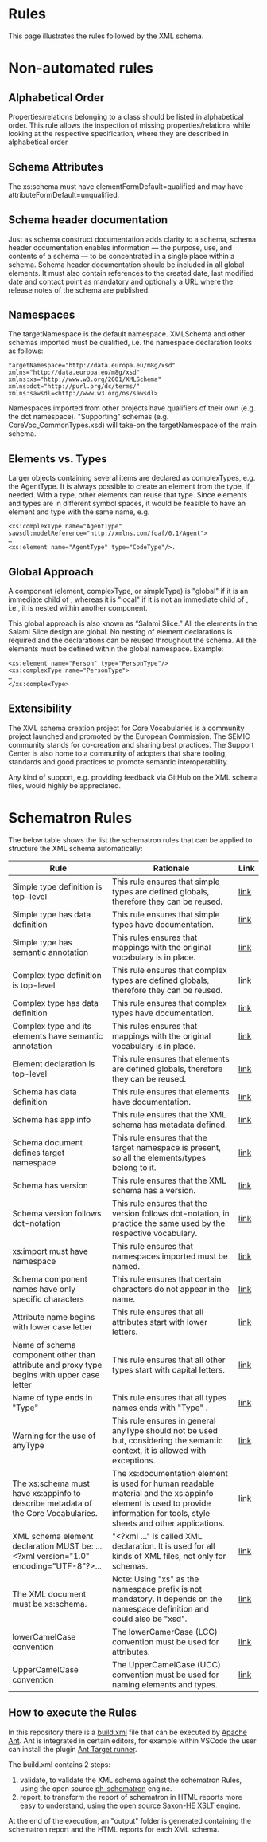 # Rules

This page illustrates the rules followed by the XML schema.

# Non-automated rules

## Alphabetical Order

Properties/relations belonging to a class should be listed in alphabetical order. 
This rule allows the inspection of missing properties/relations while looking at the respective specification, where they are described in alphabetical order

## Schema Attributes

The xs:schema must have elementFormDefault=qualified and may have attributeFormDefault=unqualified.

## Schema header documentation 

Just as schema construct documentation adds clarity to a schema, schema header documentation enables information — the purpose, use,  and contents of a schema — to be concentrated in a single place within  a schema. Schema header documentation should be included in all global  elements. It must also contain references to the created date, last modified date and contact point as mandatory and optionally a URL where the release notes of the schema are published.

## Namespaces

The targetNamespace is the default namespace. XMLSchema and other
schemas imported must be qualified, i.e. the namespace declaration looks
as follows:
```
targetNamespace="http://data.europa.eu/m8g/xsd"
xmlns="http://data.europa.eu/m8g/xsd"
xmlns:xs="http://www.w3.org/2001/XMLSchema"
xmlns:dct="http://purl.org/dc/terms/"
xmlns:sawsdl=<http://www.w3.org/ns/sawsdl>
```
Namespaces imported from other projects have qualifiers of their own
(e.g. the dct namespace). "Supporting" schemas (e.g.
CoreVoc_CommonTypes.xsd) will take-on the targetNamespace of the main
schema.

## Elements vs. Types

Larger objects containing several items are declared as complexTypes,
e.g. the AgentType. It is always possible to create an element from the
type, if needed. With a type, other elements can reuse that type. Since
elements and types are in different symbol spaces, it would be feasible
to have an element and type with the same name, e.g.
```
<xs:complexType name="AgentType"  
sawsdl:modelReference="http://xmlns.com/foaf/0.1/Agent">
…
<xs:element name="AgentType" type="CodeType"/>.
```

## Global Approach

A component (element, complexType, or simpleType) is "global" if it is
an immediate child of <schema>, whereas it is "local" if it is not an
immediate child of <schema>, i.e., it is nested within another
component.

This global approach is also known as “Salami Slice.” All the elements
in the Salami Slice design are global. No nesting of element
declarations is required and the declarations can be reused throughout
the schema. All the elements must be defined within the global
namespace. Example:
```
<xs:element name="Person" type="PersonType"/>
<xs:complexType name="PersonType">
…
</xs:complexType>
```

## Extensibility

The XML schema creation project for Core Vocabularies is a community
project launched and promoted by the European Commission. The SEMIC
community stands for co-creation and sharing best practices. The Support
Center is also home to a community of adopters that share tooling,
standards and good practices to promote semantic interoperability.

Any kind of support, e.g. providing feedback via GitHub on the XML
schema files, would highly be appreciated.

# Schematron Rules

The below table shows the list the schematron rules that can be applied to structure the XML schema automatically:

| Rule  | Rationale | Link |
| ------------- | ------------- | ------------- |
| Simple type definition is top-level  | This rule ensures that simple types are defined globals, therefore they can be reused. | [link](https://github.com/SEMICeu/XML-schema/blob/main/rules/rules_schematron.sch#L23) |
| Simple type has data definition  | This rule ensures that simple types have documentation. | [link](https://github.com/SEMICeu/XML-schema/blob/main/rules/rules_schematron.sch#L29)  |
| Simple type has semantic annotation | This rules ensures that mappings with the original vocabulary is in place. | [link](https://github.com/SEMICeu/XML-schema/blob/main/rules/rules_schematron.sch#L35)  |
| Complex type definition is top-level | This rule ensures that complex types are defined globals, therefore they can be reused. | [link](https://github.com/SEMICeu/XML-schema/blob/main/rules/rules_schematron.sch#L41)  |
| Complex type has data definition |  This rule ensures that complex types have documentation. | [link](https://github.com/SEMICeu/XML-schema/blob/main/rules/rules_schematron.sch#L47)  |
| Complex type and its elements have semantic annotation | This rules ensures that mappings with the original vocabulary is in place. | [link](https://github.com/SEMICeu/XML-schema/blob/main/rules/rules_schematron.sch#L53)  |
| Element declaration is top-level | This rule ensures that elements are defined globals, therefore they can be reused. | [link](https://github.com/SEMICeu/XML-schema/blob/main/rules/rules_schematron.sch#L67)  |
| Schema has data definition | This rule ensures that elements have documentation. | [link](https://github.com/SEMICeu/XML-schema/blob/main/rules/rules_schematron.sch#L73)  |
| Schema has app info | This rule ensures that the XML schema has metadata defined. | [link](https://github.com/SEMICeu/XML-schema/blob/main/rules/rules_schematron.sch#L79)  |
| Schema document defines target namespace  | This rule ensures that the target namespace is present, so all the elements/types belong to it. | [link](https://github.com/SEMICeu/XML-schema/blob/main/rules/rules_schematron.sch#L85)  |
| Schema has version  | This rule ensures that the XML schema has a version.  | [link](https://github.com/SEMICeu/XML-schema/blob/main/rules/rules_schematron.sch#L91)  |
| Schema version follows dot-notation  | This rule ensures that the version follows dot-notation, in practice the same used by the respective vocabulary. | [link](https://github.com/SEMICeu/XML-schema/blob/main/rules/rules_schematron.sch#L97)  |
| xs:import must have namespace  | This rule ensures that namespaces imported must be named. | [link](https://github.com/SEMICeu/XML-schema/blob/main/rules/rules_schematron.sch#L103)  |
| Schema component names have only specific characters  | This rule ensures that certain characters do not appear in the name.  | [link](https://github.com/SEMICeu/XML-schema/blob/main/rules/rules_schematron.sch#L109)  |
| Attribute name begins with lower case letter  | This rule ensures that all attributes start with lower letters. | [link](https://github.com/SEMICeu/XML-schema/blob/main/rules/rules_schematron.sch#L115)  |
| Name of schema component other than attribute and proxy type begins with upper case letter  | This rule ensures that all other types start with capital letters. | [link](https://github.com/SEMICeu/XML-schema/blob/main/rules/rules_schematron.sch#L122)  |
| Name of type ends in "Type"  | This rule ensures that all types names ends with "Type" .  | [link](https://github.com/SEMICeu/XML-schema/blob/main/rules/rules_schematron.sch#L134)  |
| Warning for the use of anyType | This rule ensures in general anyType should not be used but, considering the semantic context, it is allowed with exceptions. | [link](https://github.com/SEMICeu/XML-schema/blob/main/rules/rules_schematron.sch#L143) |
| The xs:schema must have xs:appinfo to describe metadata of the Core Vocabularies. | The xs:documentation element is used for human readable material and the xs:appinfo element is used to provide information for tools, style sheets and other applications. |[link](https://github.com/SEMICeu/XML-schema/blob/main/rules/rules_schematron.sch#L79) |
| XML schema element declaration MUST be: ... &lt;?xml version="1.0" encoding="UTF-8"?&gt;...| "<?xml …" is called XML declaration. It is used for all kinds  of XML files, not only for schemas.| [link](https://github.com/SEMICeu/XML-schema/blob/main/rules/rules_schematron.sch#L67)  |
| The XML document must be xs:schema. | Note: Using "xs" as the namespace prefix is not mandatory. It depends on the namespace definition and could also be "xsd". |[link](https://github.com/SEMICeu/XML-schema/blob/main/rules/rules_schematron.sch#L85) |
| lowerCamelCase convention | The lowerCamerCase (LCC) convention must be used for attributes. |[link](https://github.com/SEMICeu/XML-schema/blob/main/rules/rules_schematron.sch#L115) | 
| UpperCamelCase convention | The UpperCamelCase (UCC) convention must be used for naming elements and types.  |[link](https://github.com/SEMICeu/XML-schema/blob/main/rules/rules_schematron.sch#L122) |

## How to execute the Rules

In this repository there is a [build.xml](../build.xml) file that can be executed by [Apache Ant](https://ant.apache.org/).
Ant is integrated in certain editors, for example within VSCode the user can install the plugin [Ant Target runner](https://marketplace.visualstudio.com/items?itemName=nickheap.vscode-ant).

The build.xml contains 2 steps:
1) validate, to validate the XML schema against the schematron Rules, using the open source [ph-schematron](https://github.com/phax/ph-schematron) engine.
2) report, to transform the report of schematron in HTML reports more easy to understand, using the open source [Saxon-HE](https://github.com/Saxonica/Saxon-HE) XSLT engine.

At the end of the execution, an "output" folder is generated containing the schematron report and the HTML reports for each XML schema.
